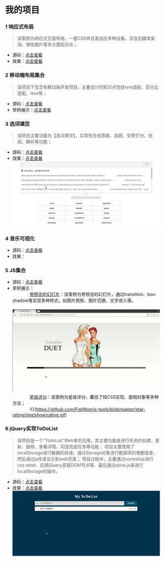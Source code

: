 我的项目
========
 ### 1 响应式布局
 > 该案例为响应式页面布局，一套CSS样式表适应多种设备，涉及到媒体查询、弹性图片等多方面知识点；
 
 * 源码：[点击查看](https://github.com/FishNon/responsive-layout)
 * 效果：[点击查看](https://fishnon.github.io/responsive-layout/project01-imooc/)

 ### 2 移动端布局集合
 > 该项目下包含有移动端开发项目，主要设计的知识点包括rem适配、百分比适配、less等；
 
 * 源码：[点击查看](https://github.com/FishNon/mobile-layout)
 * 举例展示：[点击查看](https://fishnon.github.io/mobile-layout/shopping-mall/index.html)

 ### 3 选词填空
 > 该项目主要功能为【选词填空】，实现有在线答题、选题、交卷打分、批阅、解析等功能；
 
 * 源码：[点击查看](https://github.com/FishNon/banked-cloze)
 * 效果：[点击查看](https://fishnon.github.io/banked-cloze/index.html)<br/>
 ![](https://github.com/FishNon/banked-cloze/blob/master/img/show/banked-cloze.gif)

 ### 4 音乐可视化
 * 源码：[点击查看](https://github.com/FishNon/canvas-toy/tree/master/p01-music-visualization)
 * 效果：

 ### 5 JS集合
 * 源码：[点击查看](https://github.com/FishNon/js-tools)
 * 举例展示：<br/>
 　　　　[带预览的幻灯片](https://fishnon.github.io/js-tools/lantern-slide/index.html)：该案例为带预览的幻灯片，通过transition、box-shadow等实现多种样式，如图片倒影、图片切换、文字进入等。<br/>
 　　　　![](https://github.com/FishNon/js-tools/blob/master/lantern-slide/img/show/lantern-slide.gif)<br/>
 　　　　[星级评分](https://fishnon.github.io/js-tools/star-rating/index.html)：该案例为星级评分，囊括了纯CSS实现、面相对象等多种方法；<br/> 
 　　　　!{}(https://github.com/FishNon/js-tools/blob/master/star-rating/img/show/rating.gif)
     
 ### 6 jQuery实现ToDoList
 > 该项目是一个“TodoList”Web单页应用，其主要功能是进行任务的创建、更新、删除、查看详情、勾选完成任务等功能； 项目主要使用了localStorage进行数据的存储，通过Storage对象进行数据项的增删改查，然后通过js传递显示到web页面； 项目过程中，主要通过normalize进行css reset、应用jQuery获取DOM节点等、最后通过store.js来进行localStorage的操作。
 
 * 源码：[点击查看](https://github.com/FishNon/jquery-todolist)
 * 效果：[点击查看](https://fishnon.github.io/jquery-todolist/index.html)<br/>
![](https://github.com/FishNon/jquery-todolist/blob/master/img/show/todolist.gif)
